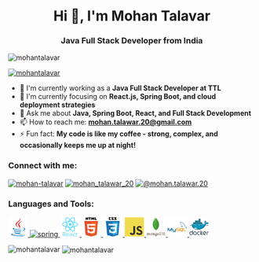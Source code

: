 <h1 align="center">Hi 👋, I'm Mohan Talavar</h1>
<h3 align="center">Java Full Stack Developer from India</h3>

<p align="left"> <img src="https://komarev.com/ghpvc/?username=mohantalavar&label=Profile%20views&color=0e75b6&style=flat" alt="mohantalavar" /> </p>

<p align="left"> <a href="https://github.com/ryo-ma/github-profile-trophy"><img src="https://github-profile-trophy.vercel.app/?username=mohantalavar" alt="mohantalavar" /></a> </p>

- 🔭 I'm currently working as a **Java Full Stack Developer at TTL**
- 🌱 I'm currently focusing on **React.js, Spring Boot, and cloud deployment strategies**
- 💬 Ask me about **Java, Spring Boot, React, and Full Stack Development**
- 📫 How to reach me: **mohan.talawar.20@gmail.com**
- ⚡ Fun fact: **My code is like my coffee - strong, complex, and occasionally keeps me up at night!**

<h3 align="left">Connect with me:</h3>
<p align="left">
<a href="https://linkedin.com/in/mohan-talavar" target="blank"><img align="center" src="https://raw.githubusercontent.com/rahuldkjain/github-profile-readme-generator/master/src/images/icons/Social/linked-in-alt.svg" alt="mohan-talavar" height="30" width="40" /></a>
<a href="https://www.hackerrank.com/mohan_talawar_20" target="blank"><img align="center" src="https://raw.githubusercontent.com/rahuldkjain/github-profile-readme-generator/master/src/images/icons/Social/hackerrank.svg" alt="mohan_talawar_20" height="30" width="40" /></a>
<a href="https://www.hackerearth.com/@mohan.talawar.20" target="blank"><img align="center" src="https://raw.githubusercontent.com/rahuldkjain/github-profile-readme-generator/master/src/images/icons/Social/hackerearth.svg" alt="@mohan.talawar.20" height="30" width="40" /></a>
</p>

<h3 align="left">Languages and Tools:</h3>
<p align="left">
<a href="https://www.java.com" target="_blank" rel="noreferrer"> <img src="https://raw.githubusercontent.com/devicons/devicon/master/icons/java/java-original.svg" alt="java" width="40" height="40"/> </a>
<a href="https://spring.io/" target="_blank" rel="noreferrer"> <img src="https://www.vectorlogo.zone/logos/springio/springio-icon.svg" alt="spring" width="40" height="40"/> </a>
<a href="https://reactjs.org/" target="_blank" rel="noreferrer"> <img src="https://raw.githubusercontent.com/devicons/devicon/master/icons/react/react-original-wordmark.svg" alt="react" width="40" height="40"/> </a>
<a href="https://www.w3.org/html/" target="_blank" rel="noreferrer"> <img src="https://raw.githubusercontent.com/devicons/devicon/master/icons/html5/html5-original-wordmark.svg" alt="html5" width="40" height="40"/> </a>
<a href="https://www.w3schools.com/css/" target="_blank" rel="noreferrer"> <img src="https://raw.githubusercontent.com/devicons/devicon/master/icons/css3/css3-original-wordmark.svg" alt="css3" width="40" height="40"/> </a>
<a href="https://developer.mozilla.org/en-US/docs/Web/JavaScript" target="_blank" rel="noreferrer"> <img src="https://raw.githubusercontent.com/devicons/devicon/master/icons/javascript/javascript-original.svg" alt="javascript" width="40" height="40"/> </a>
<a href="https://www.mongodb.com/" target="_blank" rel="noreferrer"> <img src="https://raw.githubusercontent.com/devicons/devicon/master/icons/mongodb/mongodb-original-wordmark.svg" alt="mongodb" width="40" height="40"/> </a>
<a href="https://www.mysql.com/" target="_blank" rel="noreferrer"> <img src="https://raw.githubusercontent.com/devicons/devicon/master/icons/mysql/mysql-original-wordmark.svg" alt="mysql" width="40" height="40"/> </a>
<a href="https://www.docker.com/" target="_blank" rel="noreferrer"> <img src="https://raw.githubusercontent.com/devicons/devicon/master/icons/docker/docker-original-wordmark.svg" alt="docker" width="40" height="40"/> </a>
</p>

<p><img align="left" src="https://github-readme-stats.vercel.app/api/top-langs?username=mohantalavar&show_icons=true&locale=en&layout=compact" alt="mohantalavar" /></p>

<p>&nbsp;<img align="center" src="https://github-readme-stats.vercel.app/api?username=mohantalavar&show_icons=true&locale=en" alt="mohantalavar" /></p>
